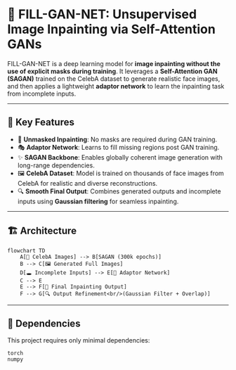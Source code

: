 # 🧠 FILL-GAN-NET: Unsupervised Image Inpainting via Self-Attention GANs

FILL-GAN-NET is a deep learning model for **image inpainting without the use of explicit masks during training**. It leverages a **Self-Attention GAN (SAGAN)** trained on the CelebA dataset to generate realistic face images, and then applies a lightweight **adaptor network** to learn the inpainting task from incomplete inputs.

---

## 🧩 Key Features

- 🧠 **Unmasked Inpainting**: No masks are required during GAN training.
- 🎭 **Adaptor Network**: Learns to fill missing regions post GAN training.
- ✨ **SAGAN Backbone**: Enables globally coherent image generation with long-range dependencies.
- 🖼️ **CelebA Dataset**: Model is trained on thousands of face images from CelebA for realistic and diverse reconstructions.
- 🔍 **Smooth Final Output**: Combines generated outputs and incomplete inputs using **Gaussian filtering** for seamless inpainting.

---

## 🏗️ Architecture

```mermaid
flowchart TD
    A[📸 CelebA Images] --> B[SAGAN (300k epochs)]
    B --> C[🖼️ Generated Full Images]
    D[🕳️ Incomplete Inputs] --> E[🧠 Adaptor Network]
    C --> E
    E --> F[🎨 Final Inpainting Output]
    F --> G[🔍 Output Refinement<br/>(Gaussian Filter + Overlap)]
```


---

## 🧰 Dependencies

This project requires only minimal dependencies:

```text
torch
numpy
```
